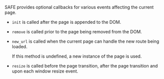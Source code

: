 SAFE provides optional callbacks for various events affecting the current page.

* ```init``` is called after the page is appended to the DOM.

* ```remove``` is called prior to the page being removed from the DOM.

* ```new_url``` is called when the current page can handle the new route being loaded.
	
	If this method is undefined, a new instance of the page is used.

* ```resize``` is called before the page transition, after the page transition and upon each window resize event.